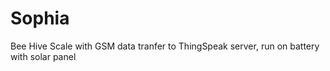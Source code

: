 # Sophia
Bee Hive Scale with GSM data tranfer to ThingSpeak server, run on battery with solar panel
